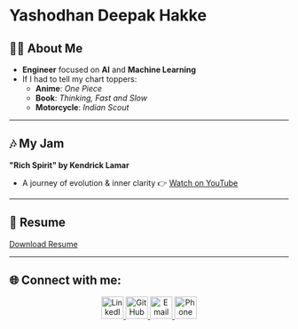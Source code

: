 
# Yashodhan Deepak Hakke

## 🙋‍♂️ About Me
- **Engineer** focused on **AI** and **Machine Learning**  
- If I had to tell my chart toppers:  
  - **Anime**: *One Piece*  
  - **Book**: *Thinking, Fast and Slow*  
  - **Motorcycle**: *Indian Scout*  

---

## 🎶 My Jam
**"Rich Spirit" by Kendrick Lamar**  
- A journey of evolution & inner clarity
👉 [Watch on YouTube](https://www.youtube.com/watch?v=hl3-ZPg-JAA)

---

## 📄 Resume
[Download Resume](https://github.com/boeing23/assets/blob/main/Yashodhan%20CV%2014-02.pdf)

---

## 🌐 Connect with me:
<p align="center">
  <a href="https://www.linkedin.com/in/yashodhan-deepak-hakke/" target="_blank">
    <img src="https://upload.wikimedia.org/wikipedia/commons/0/01/LinkedIn_Logo_2023.png" alt="LinkedIn" width="40" />
  </a>  
  <a href="https://github.com/boeing23" target="_blank">
    <img src="https://upload.wikimedia.org/wikipedia/commons/9/91/Octicons-mark-github.svg" alt="GitHub" width="40" />
  </a>  
  <a href="mailto:yashodhan@vt.edu">
    <img src="https://upload.wikimedia.org/wikipedia/commons/6/64/OOjs_UI_icon_envelope.svg" alt="Email" width="40" />
  </a>  
  <a href="tel:+15408249994">
    <img src="https://upload.wikimedia.org/wikipedia/commons/thumb/7/7b/Telephone_icon_%28circles%29.svg/1200px-Telephone_icon_%28circles%29.svg.png" alt="Phone" width="40" />
  </a>
</p>
